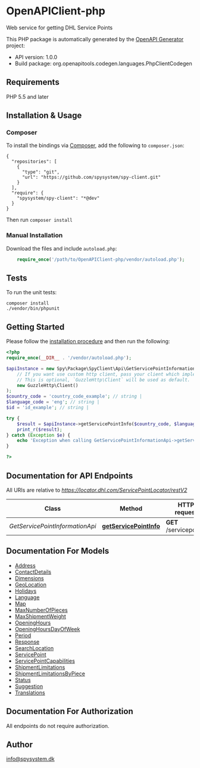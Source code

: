 # OpenAPIClient-php
Web service for getting DHL Service Points

This PHP package is automatically generated by the [OpenAPI Generator](https://openapi-generator.tech) project:

- API version: 1.0.0
- Build package: org.openapitools.codegen.languages.PhpClientCodegen

## Requirements

PHP 5.5 and later

## Installation & Usage
### Composer

To install the bindings via [Composer](http://getcomposer.org/), add the following to `composer.json`:

```
{
  "repositories": [
    {
      "type": "git",
      "url": "https://github.com/spysystem/spy-client.git"
    }
  ],
  "require": {
    "spysystem/spy-client": "*@dev"
  }
}
```

Then run `composer install`

### Manual Installation

Download the files and include `autoload.php`:

```php
    require_once('/path/to/OpenAPIClient-php/vendor/autoload.php');
```

## Tests

To run the unit tests:

```
composer install
./vendor/bin/phpunit
```

## Getting Started

Please follow the [installation procedure](#installation--usage) and then run the following:

```php
<?php
require_once(__DIR__ . '/vendor/autoload.php');

$apiInstance = new Spy\Package\SpyClient\Api\GetServicePointInformationApi(
    // If you want use custom http client, pass your client which implements `GuzzleHttp\ClientInterface`.
    // This is optional, `GuzzleHttp\Client` will be used as default.
    new GuzzleHttp\Client()
);
$country_code = 'country_code_example'; // string | 
$language_code = 'eng'; // string | 
$id = 'id_example'; // string | 

try {
    $result = $apiInstance->getServicePointInfo($country_code, $language_code, $id);
    print_r($result);
} catch (Exception $e) {
    echo 'Exception when calling GetServicePointInformationApi->getServicePointInfo: ', $e->getMessage(), PHP_EOL;
}

?>
```

## Documentation for API Endpoints

All URIs are relative to *https://locator.dhl.com/ServicePointLocator/restV2*

Class | Method | HTTP request | Description
------------ | ------------- | ------------- | -------------
*GetServicePointInformationApi* | [**getServicePointInfo**](docs/Api/GetServicePointInformationApi.md#getservicepointinfo) | **GET** /servicepoints | 


## Documentation For Models

 - [Address](docs/Model/Address.md)
 - [ContactDetails](docs/Model/ContactDetails.md)
 - [Dimensions](docs/Model/Dimensions.md)
 - [GeoLocation](docs/Model/GeoLocation.md)
 - [Holidays](docs/Model/Holidays.md)
 - [Language](docs/Model/Language.md)
 - [Map](docs/Model/Map.md)
 - [MaxNumberOfPieces](docs/Model/MaxNumberOfPieces.md)
 - [MaxShipmentWeight](docs/Model/MaxShipmentWeight.md)
 - [OpeningHours](docs/Model/OpeningHours.md)
 - [OpeningHoursDayOfWeek](docs/Model/OpeningHoursDayOfWeek.md)
 - [Period](docs/Model/Period.md)
 - [Response](docs/Model/Response.md)
 - [SearchLocation](docs/Model/SearchLocation.md)
 - [ServicePoint](docs/Model/ServicePoint.md)
 - [ServicePointCapabilities](docs/Model/ServicePointCapabilities.md)
 - [ShipmentLimitations](docs/Model/ShipmentLimitations.md)
 - [ShipmentLimitationsByPiece](docs/Model/ShipmentLimitationsByPiece.md)
 - [Status](docs/Model/Status.md)
 - [Suggestion](docs/Model/Suggestion.md)
 - [Translations](docs/Model/Translations.md)


## Documentation For Authorization

 All endpoints do not require authorization.


## Author

info@spysystem.dk



